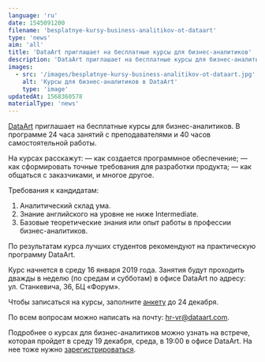 ```yaml
---
language: 'ru'
date: 1545091200
filename: 'besplatnye-kursy-business-analitikov-ot-dataart'
type: 'news'
aim: 'all'
title: 'DataArt приглашает на бесплатные курсы для бизнес-аналитиков'
description: 'DataArt приглашает на бесплатные курсы для бизнес-аналитиков'
images:
  - src: '/images/besplatnye-kursy-business-analitikov-ot-dataart.jpg'
    alt: 'Курсы для бизнес-аналитиков в DataArt'
    type: 'image'
updatedAt: 1568360578
materialType: 'news'
---
```

[DataArt](https://vk.com/dataart) приглашает на бесплатные курсы для бизнес-аналитиков. В программе 24 часа занятий с преподавателями и 40 часов самостоятельной работы.

На курсах расскажут: — как создается программное обеспечение; — как сформировать точные требования для разработки продукта; — как общаться с заказчиками, и многое другое.

Требования к кандидатам:

1.  Аналитический склад ума.
2.  Знание английского на уровне не ниже Intermediate.
3.  Базовые теоретические знания или опыт работы в профессии бизнес-аналитиков.

По результатам курса лучших студентов рекомендуют на практическую программу DataArt.

Курс начнется в среду 16 января 2019 года. Занятия будут проходить дважды в неделю (по средам и субботам) в офисе DataArt по адресу: ул. Станкевича, 36, БЦ «Форум».

Чтобы записаться на курсы, заполните [анкету](https://vk.cc/8P1Z9e) до 24 декабря.

По всем вопросам можно написать на почту: hr-vr@dataart.com.

Подробнее о курсах для бизнес-аналитиков можно узнать на встрече, которая пройдет в среду 19 декабря, среда, в 19:00 в офисе DataArt. На нее тоже нужно [зарегистрироваться](https://goo.gl/Z3NuKd).
